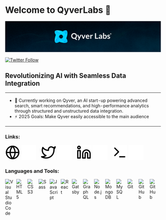 # Welcome to QyverLabs 👋 
![QyverLogo](./img/qyverlabsbannergithub.png)

[![Twitter Follow](https://img.shields.io/twitter/follow/qyverlabs?color=1DA1F2&logo=twitter&style=for-the-badge)](https://twitter.com/intent/follow?original_referer=https%3A%2F%2Fgithub.com%2Fqyverlabs&screen_name=qyverlabs)

## Revolutionizing AI with Seamless Data Integration

<table>
  <tr>
    <!-- Coluna da lista -->
    <td>
      <ul>
        <li>🌱 Currently working on Qyver, an AI start-up powering advanced search, smart recommendations, and high-performance analytics through structured and unstructured data integration.</li>
        <li>⚡ 2025 Goals: Make Qyver easily accessible to the main audience</li>
      </ul>
    </td>

  </tr>
</table>



### Links:

[![website](./img/globe-light.svg)](https://qyverlabs.com#gh-light-mode-only)
[![website](./img/globe-dark.svg)](https://qyverlabs.com#gh-dark-mode-only)
&nbsp;&nbsp;
[![website](./img/twitter-light.svg)](https://x.com/qyverlabs#gh-light-mode-only)
[![website](./img/twitter-dark.svg)](https://x.com/qyverlabs#gh-dark-mode-only)
&nbsp;&nbsp;
[![website](./img/linkedin-light.svg)](https://linkedin.com/in/#gh-light-mode-only)
[![website](./img/linkedin-dark.svg)](https://linkedin.com/in/#gh-dark-mode-only)
&nbsp;&nbsp;
[![website](./img/terminal-light.svg)](https://github.com/qyverlabs/qyver#gh-light-mode-only)
[![website](./img/terminal-dark.svg)](https://github.com/qyverlabs/qyver#gh-dark-mode-only)

### Languages and Tools:

<img align="left" alt="Visual Studio Code" width="26px" src="https://cdn.jsdelivr.net/gh/devicons/devicon/icons/vscode/vscode-original.svg" style="padding-right:10px;" >
<img align="left" alt="HTML5" width="26px" src="https://cdn.jsdelivr.net/gh/devicons/devicon/icons/html5/html5-original.svg" style="padding-right:10px;" >
<img align="left" alt="CSS3" width="26px" src="https://cdn.jsdelivr.net/gh/devicons/devicon/icons/css3/css3-original.svg" style="padding-right:10px;" >
<img align="left" alt="Sass" width="26px" src="https://cdn.jsdelivr.net/gh/devicons/devicon/icons/sass/sass-original.svg" style="padding-right:10px;" >
<img align="left" alt="JavaScript" width="26px" src="https://cdn.jsdelivr.net/gh/devicons/devicon/icons/javascript/javascript-original.svg" style="padding-right:10px;" >
<img align="left" alt="React" width="26px" src="https://cdn.jsdelivr.net/gh/devicons/devicon/icons/react/react-original.svg" style="padding-right:10px;" >
<img align="left" alt="Gatsby" width="26px" src="https://cdn.jsdelivr.net/gh/devicons/devicon/icons/gatsby/gatsby-original.svg" style="padding-right:10px;" >
<img align="left" alt="GraphQL" width="26px" src="https://cdn.jsdelivr.net/gh/devicons/devicon/icons/graphql/graphql-plain.svg" style="padding-right:10px;" >
<img align="left" alt="Node.js" width="26px" src="https://cdn.jsdelivr.net/gh/devicons/devicon/icons/nodejs/nodejs-original.svg" style="padding-right:10px;" >
<img align="left" alt="MongoDB" width="26px" src="https://cdn.jsdelivr.net/gh/devicons/devicon/icons/mongodb/mongodb-original.svg" style="padding-right:10px;" >
<img align="left" alt="MySQL" width="26px" src="https://cdn.jsdelivr.net/gh/devicons/devicon/icons/mysql/mysql-original.svg" style="padding-right:10px;" >
<img align="left" alt="Git" width="26px" src="https://cdn.jsdelivr.net/gh/devicons/devicon/icons/git/git-original.svg" style="padding-right:10px;" >
<img align="left" alt="GitHub" width="26px" src="https://user-images.githubusercontent.com/3369400/139447912-e0f43f33-6d9f-45f8-be46-2df5bbc91289.png" style="padding-right:10px;" >
<img align="left" alt="GitHub" width="26px" src="https://user-images.githubusercontent.com/3369400/139448065-39a229ba-4b06-434b-bc67-616e2ed80c8f.png" style="padding-right:10px;" >

<br>
<br>

---

[website]: https://qyverlabs.com
[twitter]: https://x.com/qyverlabs
[linkedin]: https://linkedin.com/in/

